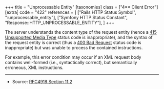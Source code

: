 +++
title = "Unprocessable Entity"
[taxonomies]
class = ["4&times;&times; Client Error"]
[extra]
code = "422"
references = [
    ["Rails HTTP Status Symbol", ":unprocessable_entity"],
    ["Symfony HTTP Status Constant", "Response::HTTP_UNPROCESSABLE_ENTITY"],
]
+++

The server understands the content type of the request entity (hence a [415 Unsupported Media Type](/415) status code is inappropriate), and the syntax of the request entity is correct (thus a [400 Bad Request](/400) status code is inappropriate) but was unable to process the contained instructions.

For example, this error condition may occur if an XML request body contains well-formed (i.e., syntactically correct), but semantically erroneous, XML instructions.

---

* Source: [RFC4918 Section 11.2][1]

[1]: <http://tools.ietf.org/html/rfc4918#section-11.2>

